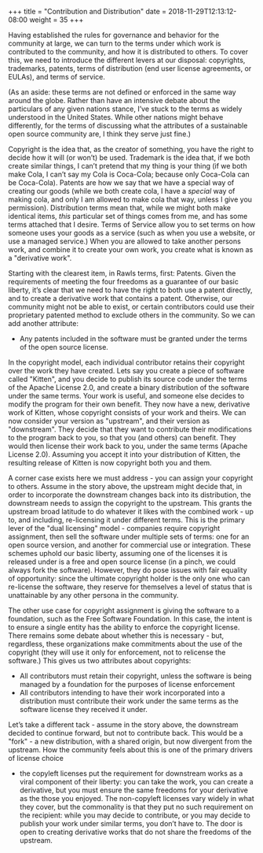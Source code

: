 +++
title = "Contribution and Distribution"
date = 2018-11-29T12:13:12-08:00
weight = 35 
+++

Having established the rules for governance and behavior for the community at
large, we can turn to the terms under which work is contributed to the
community, and how it is distributed to others. To cover this, we need to
introduce the different levers at our disposal: copyrights, trademarks,
patents, terms of distribution (end user license agreements, or EULAs), and
terms of service.

(As an aside: these terms are not defined or enforced in the same way around
the globe. Rather than have an intensive debate about the particulars of any
given nations stance, I’ve stuck to the terms as widely understood in the
United States. While other nations might behave differently, for the terms of
discussing what the attributes of a sustainable open source community are,
I think they serve just fine.)

Copyright is the idea that, as the creator of something, you have the right to
decide how it will (or won’t) be used. Trademark is the idea that, if we both
create similar things, I can’t pretend that my thing is your thing (if we both
make Cola, I can’t say my Cola is Coca-Cola; because only Coca-Cola can be
Coca-Cola). Patents are how we say that we have a special way of creating our
goods (while we both create cola, I have a *special* way of making cola, and
only I am allowed to make cola that way, unless I give you permission).
Distribution terms mean that, while we might both make identical items, *this*
particular set of things comes from me, and has some terms attached that
I desire. Terms of Service allow you to set terms on how someone uses your
goods as a service (such as when you use a website, or use a managed service.)
When you are allowed to take another persons work, and combine it to create
your own work, you create what is known as a "derivative work". 

Starting with the clearest item, in Rawls terms, first: Patents. Given the
requirements of meeting the four freedoms as a guarantee of our basic liberty,
it’s clear that we need to have the right to both use a patent directly, and to
create a derivative work that contains a patent. Otherwise, our community might
not be able to exist, or certain contributors could use their proprietary
patented method to exclude others in the community. So we can add another
attribute:

* Any patents included in the software must be granted under the terms of the
  open source license.

In the copyright model, each individual contributor retains their copyright
over the work they have created. Lets say you create a piece of software called
"Kitten", and you decide to publish its source code under the terms of the
Apache License 2.0, and create a binary distribution of the software under the
same terms. Your work is useful, and someone else decides to modify the program
for their own benefit. They now have a new, derivative work of Kitten, whose
copyright consists of your work and theirs. We can now consider your version as
"upstream", and their version as "downstream". They decide that they want to
contribute their modifications to the program back to you, so that you (and
others) can benefit. They would then license their work back to you, under the
same terms (Apache License 2.0). Assuming you accept it into your distribution
of Kitten, the resulting release of Kitten is now copyright both you and them. 

A corner case exists here we must address - you can assign your copyright to
others. Assume in the story above, the upstream might decide that, in order to
incorporate the downstream changes back into its distribution, the downstream
needs to assign the copyright to the upstream. This grants the upstream broad
latitude to do whatever it likes with the combined work - up to, and including,
re-licensing it under different terms. This is the primary lever of the "dual
licensing" model - companies require copyright assignment, then sell the
software under multiple sets of terms: one for an open source version, and
another for commercial use or integration. These schemes uphold our basic
liberty, assuming one of the licenses it is released under is a free and open
source license (in a pinch, we could always fork the software). However, they
do pose issues with fair equality of opportunity: since the ultimate copyright
holder is the only one who can re-license the software, they reserve for
themselves a level of status that is unattainable by any other persona in the
community. 

The other use case for copyright assignment is giving the software to
a foundation, such as the Free Software Foundation. In this case, the intent is
to ensure a single entity has the ability to enforce the copyright license.
There remains some debate about whether this is necessary - but, regardless,
these organizations make commitments about the use of the copyright (they will
use it only for enforcement, not to relicense the software.) This gives us two
attributes about copyrights:

* All contributors must retain their copyright, unless the software is being
  managed by a foundation for the purposes of license enforcement
* All contributors intending to have their work incorporated into
  a distribution must contribute their work under the same terms as the
  software license they received it under.

Let’s take a different tack - assume in the story above, the downstream decided
to continue forward, but not to contribute back. This would be a "fork" - a new
distribution, with a shared origin, but now divergent from the upstream. How
the community feels about this is one of the primary drivers of license choice
- the copyleft licenses put the requirement for downstream works as a viral
component of their liberty: you can take the work, you can create a derivative,
but you must ensure the same freedoms for your derivative as the those you
enjoyed. The non-copyleft licenses vary widely in what they cover, but the
commonality is that they put no such requirement on the recipient: while you
may decide to contribute, or you may decide to publish your work under similar
terms, you don’t have to. The door is open to creating derivative works that do
not share the freedoms of the upstream.

